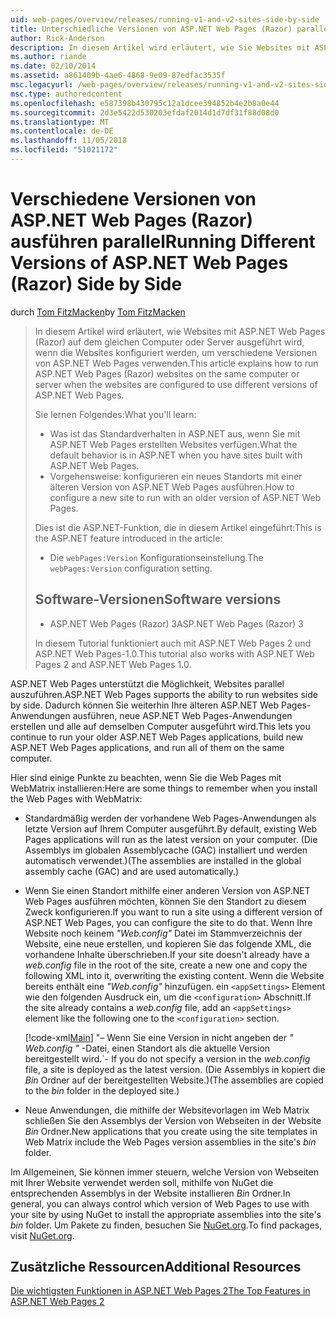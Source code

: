```yaml
---
uid: web-pages/overview/releases/running-v1-and-v2-sites-side-by-side
title: Unterschiedliche Versionen von ASP.NET Web Pages (Razor) parallel ausführen | Microsoft-Dokumentation
author: Rick-Anderson
description: In diesem Artikel wird erläutert, wie Sie Websites mit ASP.NET Web Pages (Razor) auf dem gleichen Computer oder Server ausführen, wenn die Websites konfiguriert werden, um verschiedene Versionen verwenden...
ms.author: riande
ms.date: 02/10/2014
ms.assetid: a861409b-4ae6-4868-9e09-87edfac3535f
msc.legacyurl: /web-pages/overview/releases/running-v1-and-v2-sites-side-by-side
msc.type: authoredcontent
ms.openlocfilehash: e587398b430795c12a1dcee394852b4e2b8a0e44
ms.sourcegitcommit: 2d3e5422d530203efdaf2014d1d7df31f88d08d0
ms.translationtype: MT
ms.contentlocale: de-DE
ms.lasthandoff: 11/05/2018
ms.locfileid: "51021172"
---
```

<a name="running-different-versions-of-aspnet-web-pages-razor-side-by-side"></a><span data-ttu-id="6e0f4-103">Verschiedene Versionen von ASP.NET Web Pages (Razor) ausführen parallel</span><span class="sxs-lookup"><span data-stu-id="6e0f4-103">Running Different Versions of ASP.NET Web Pages (Razor) Side by Side</span></span>
====================
<span data-ttu-id="6e0f4-104">durch [Tom FitzMacken](https://github.com/tfitzmac)</span><span class="sxs-lookup"><span data-stu-id="6e0f4-104">by [Tom FitzMacken](https://github.com/tfitzmac)</span></span>

> <span data-ttu-id="6e0f4-105">In diesem Artikel wird erläutert, wie Websites mit ASP.NET Web Pages (Razor) auf dem gleichen Computer oder Server ausgeführt wird, wenn die Websites konfiguriert werden, um verschiedene Versionen von ASP.NET Web Pages verwenden.</span><span class="sxs-lookup"><span data-stu-id="6e0f4-105">This article explains how to run ASP.NET Web Pages (Razor) websites on the same computer or server when the websites are configured to use different versions of ASP.NET Web Pages.</span></span>
> 
> <span data-ttu-id="6e0f4-106">Sie lernen Folgendes:</span><span class="sxs-lookup"><span data-stu-id="6e0f4-106">What you'll learn:</span></span>
> 
> - <span data-ttu-id="6e0f4-107">Was ist das Standardverhalten in ASP.NET aus, wenn Sie mit ASP.NET Web Pages erstellten Websites verfügen.</span><span class="sxs-lookup"><span data-stu-id="6e0f4-107">What the default behavior is in ASP.NET when you have sites built with ASP.NET Web Pages.</span></span>
> - <span data-ttu-id="6e0f4-108">Vorgehensweise: konfigurieren ein neues Standorts mit einer älteren Version von ASP.NET Web Pages ausführen.</span><span class="sxs-lookup"><span data-stu-id="6e0f4-108">How to configure a new site to run with an older version of ASP.NET Web Pages.</span></span>
>   
> 
> <span data-ttu-id="6e0f4-109">Dies ist die ASP.NET-Funktion, die in diesem Artikel eingeführt:</span><span class="sxs-lookup"><span data-stu-id="6e0f4-109">This is the ASP.NET feature introduced in the article:</span></span>
> 
> - <span data-ttu-id="6e0f4-110">Die `webPages:Version` Konfigurationseinstellung.</span><span class="sxs-lookup"><span data-stu-id="6e0f4-110">The `webPages:Version` configuration setting.</span></span>
>   
> 
> ## <a name="software-versions"></a><span data-ttu-id="6e0f4-111">Software-Versionen</span><span class="sxs-lookup"><span data-stu-id="6e0f4-111">Software versions</span></span>
> 
> 
> - <span data-ttu-id="6e0f4-112">ASP.NET Web Pages (Razor) 3</span><span class="sxs-lookup"><span data-stu-id="6e0f4-112">ASP.NET Web Pages (Razor) 3</span></span>
>   
> 
> <span data-ttu-id="6e0f4-113">In diesem Tutorial funktioniert auch mit ASP.NET Web Pages 2 und ASP.NET Web Pages-1.0.</span><span class="sxs-lookup"><span data-stu-id="6e0f4-113">This tutorial also works with ASP.NET Web Pages 2 and ASP.NET Web Pages 1.0.</span></span>


<span data-ttu-id="6e0f4-114">ASP.NET Web Pages unterstützt die Möglichkeit, Websites parallel auszuführen.</span><span class="sxs-lookup"><span data-stu-id="6e0f4-114">ASP.NET Web Pages supports the ability to run websites side by side.</span></span> <span data-ttu-id="6e0f4-115">Dadurch können Sie weiterhin Ihre älteren ASP.NET Web Pages-Anwendungen ausführen, neue ASP.NET Web Pages-Anwendungen erstellen und alle auf demselben Computer ausgeführt wird.</span><span class="sxs-lookup"><span data-stu-id="6e0f4-115">This lets you continue to run your older ASP.NET Web Pages applications, build new ASP.NET Web Pages applications, and run all of them on the same computer.</span></span>

<span data-ttu-id="6e0f4-116">Hier sind einige Punkte zu beachten, wenn Sie die Web Pages mit WebMatrix installieren:</span><span class="sxs-lookup"><span data-stu-id="6e0f4-116">Here are some things to remember when you install the Web Pages with WebMatrix:</span></span>

- <span data-ttu-id="6e0f4-117">Standardmäßig werden der vorhandene Web Pages-Anwendungen als letzte Version auf Ihrem Computer ausgeführt.</span><span class="sxs-lookup"><span data-stu-id="6e0f4-117">By default, existing Web Pages applications will run as the latest version on your computer.</span></span> <span data-ttu-id="6e0f4-118">(Die Assemblys im globalen Assemblycache (GAC) installiert und werden automatisch verwendet.)</span><span class="sxs-lookup"><span data-stu-id="6e0f4-118">(The assemblies are installed in the global assembly cache (GAC) and are used automatically.)</span></span>
- <span data-ttu-id="6e0f4-119">Wenn Sie einen Standort mithilfe einer anderen Version von ASP.NET Web Pages ausführen möchten, können Sie den Standort zu diesem Zweck konfigurieren.</span><span class="sxs-lookup"><span data-stu-id="6e0f4-119">If you want to run a site using a different version of ASP.NET Web Pages, you can configure the site to do that.</span></span> <span data-ttu-id="6e0f4-120">Wenn Ihre Website noch keinem *"Web.config"* Datei im Stammverzeichnis der Website, eine neue erstellen, und kopieren Sie das folgende XML, die vorhandene Inhalte überschrieben.</span><span class="sxs-lookup"><span data-stu-id="6e0f4-120">If your site doesn't already have a *web.config* file in the root of the site, create a new one and copy the following XML into it, overwriting the existing content.</span></span> <span data-ttu-id="6e0f4-121">Wenn die Website bereits enthält eine *"Web.config"* hinzufügen. ein `<appSettings>` Element wie den folgenden Ausdruck ein, um die `<configuration>` Abschnitt.</span><span class="sxs-lookup"><span data-stu-id="6e0f4-121">If the site already contains a *web.config* file, add an `<appSettings>` element like the following one to the `<configuration>` section.</span></span>

    [!code-xml[Main](running-v1-and-v2-sites-side-by-side/samples/sample1.xml)]
  <span data-ttu-id="6e0f4-122">"– Wenn Sie eine Version in nicht angeben der *" Web.config "* -Datei, einen Standort als die aktuelle Version bereitgestellt wird.</span><span class="sxs-lookup"><span data-stu-id="6e0f4-122">\`- If you do not specify a version in the *web.config* file, a site is deployed as the latest version.</span></span> <span data-ttu-id="6e0f4-123">(Die Assemblys in kopiert die *Bin* Ordner auf der bereitgestellten Website.)</span><span class="sxs-lookup"><span data-stu-id="6e0f4-123">(The assemblies are copied to the *bin* folder in the deployed site.)</span></span>
- <span data-ttu-id="6e0f4-124">Neue Anwendungen, die mithilfe der Websitevorlagen im Web Matrix schließen Sie den Assemblys der Version von Webseiten in der Website *Bin* Ordner.</span><span class="sxs-lookup"><span data-stu-id="6e0f4-124">New applications that you create using the site templates in Web Matrix include the Web Pages version assemblies in the site's *bin* folder.</span></span>

<span data-ttu-id="6e0f4-125">Im Allgemeinen, Sie können immer steuern, welche Version von Webseiten mit Ihrer Website verwendet werden soll, mithilfe von NuGet die entsprechenden Assemblys in der Website installieren *Bin* Ordner.</span><span class="sxs-lookup"><span data-stu-id="6e0f4-125">In general, you can always control which version of Web Pages to use with your site by using NuGet to install the appropriate assemblies into the site's *bin* folder.</span></span> <span data-ttu-id="6e0f4-126">Um Pakete zu finden, besuchen Sie [NuGet.org](http://NuGet.org).</span><span class="sxs-lookup"><span data-stu-id="6e0f4-126">To find packages, visit [NuGet.org](http://NuGet.org).</span></span>

## <a name="additional-resources"></a><span data-ttu-id="6e0f4-127">Zusätzliche Ressourcen</span><span class="sxs-lookup"><span data-stu-id="6e0f4-127">Additional Resources</span></span>

[<span data-ttu-id="6e0f4-128">Die wichtigsten Funktionen in ASP.NET Web Pages 2</span><span class="sxs-lookup"><span data-stu-id="6e0f4-128">The Top Features in ASP.NET Web Pages 2</span></span>](top-features-in-web-pages-2.md)
